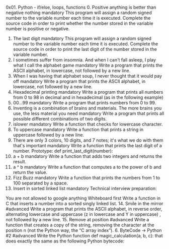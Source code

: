 0x01. Python - if/else, loops, functions
0. Positive anything is better than negative nothing
mandatory
This program will assign a random signed number to the variable number each time it is executed. Complete the source code in order to print whether the number stored in the variable number is positive or negative.
1. The last digit
mandatory
This program will assign a random signed number to the variable number each time it is executed. Complete the source code in order to print the last digit of the number stored in the variable number.
2. I sometimes suffer from insomnia. And when I can't fall asleep, I play what I call the alphabet game
mandatory
Write a program that prints the ASCII alphabet, in lowercase, not followed by a new line.
3. When I was having that alphabet soup, I never thought that it would pay off
mandatory
Write a program that prints the ASCII alphabet, in lowercase, not followed by a new line.
4. Hexadecimal printing
mandatory
Write a program that prints all numbers from 0 to 98 in decimal and in hexadecimal (as in the following example)
5. 00...99
mandatory
Write a program that prints numbers from 0 to 99.
6. Inventing is a combination of brains and materials. The more brains you use, the less material you need
mandatory
Write a program that prints all possible different combinations of two digits.
7. islower
mandatory
Write a function that checks for lowercase character.
8. To uppercase
mandatory
Write a function that prints a string in uppercase followed by a new line.
9. There are only 3 colors, 10 digits, and 7 notes; it's what we do with them that's important
mandatory
Write a function that prints the last digit of a number.
Prototype: def print_last_digit(number):
10. a + b
mandatory
Write a function that adds two integers and returns the result.
11. a ^ b
mandatory
Write a function that computes a to the power of b and return the value.
12. Fizz Buzz
mandatory
Write a function that prints the numbers from 1 to 100 separated by a space.
13. Insert in sorted linked list
mandatory
Technical interview preparation:

You are not allowed to google anything
Whiteboard first
Write a function in C that inserts a number into a sorted singly linked list.
14. Smile in the mirror
#advanced
Write a program that prints the ASCII alphabet, in reverse order, alternating lowercase and uppercase (z in lowercase and Y in uppercase) , not followed by a new line.
15. Remove at position
#advanced
Write a function that creates a copy of the string, removing the character at the position n (not the Python way, the “C array index”).
6. ByteCode -> Python #2
#advanced
Write the Python function def magic_calculation(a, b, c): that does exactly the same as the following Python bytecode:
